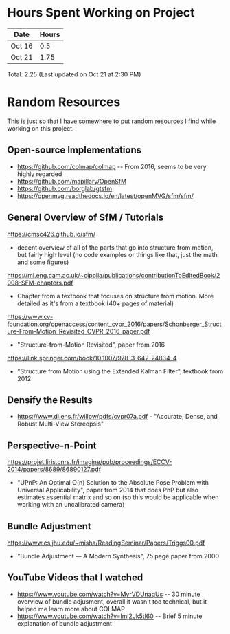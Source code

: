 # Hours Spent Working on Project

| Date | Hours |
| ---- | ----- |
| Oct 16 | 0.5 |
| Oct 21 | 1.75 | Updated at 2:30 PM

Total: 2.25 (Last updated on Oct 21 at 2:30 PM)


# Random Resources

This is just so that I have somewhere to put random resources I find while working on this project. 


## Open-source Implementations

- https://github.com/colmap/colmap -- From 2016, seems to be very highly regarded
- https://github.com/mapillary/OpenSfM
- https://github.com/borglab/gtsfm
- https://openmvg.readthedocs.io/en/latest/openMVG/sfm/sfm/


## General Overview of SfM / Tutorials

https://cmsc426.github.io/sfm/

- decent overview of all of the parts that go into structure from motion, but fairly high level (no code examples or things like that, just the math and some figures)

https://mi.eng.cam.ac.uk/~cipolla/publications/contributionToEditedBook/2008-SFM-chapters.pdf

- Chapter from a textbook that focuses on structure from motion. More detailed as it's from a textbook (40+ pages of material)

https://www.cv-foundation.org/openaccess/content_cvpr_2016/papers/Schonberger_Structure-From-Motion_Revisited_CVPR_2016_paper.pdf

- "Structure-from-Motion Revisited", paper from 2016

https://link.springer.com/book/10.1007/978-3-642-24834-4

- "Structure from Motion using the Extended Kalman Filter", textbook from 2012


## Densify the Results

- https://www.di.ens.fr/willow/pdfs/cvpr07a.pdf - "Accurate, Dense, and Robust Multi-View Stereopsis"


## Perspective-n-Point

https://projet.liris.cnrs.fr/imagine/pub/proceedings/ECCV-2014/papers/8689/86890127.pdf

- "UPnP: An Optimal O(n) Solution to the Absolute Pose Problem with Universal Applicability", paper from 2014 that does PnP but also estimates essential matrix and so on (so this would be applicable when working with an uncalibrated camera)

## Bundle Adjustment

https://www.cs.jhu.edu/~misha/ReadingSeminar/Papers/Triggs00.pdf

- "Bundle Adjustment — A Modern Synthesis", 75 page paper from 2000

## YouTube Videos that I watched

- https://www.youtube.com/watch?v=MyrVDUnaqUs -- 30 minute overview of bundle adjusment, overall it wasn't too technical, but it helped me learn more about COLMAP
- https://www.youtube.com/watch?v=lmj2Jk5tl60 -- Brief 5 minute explanation of bundle adjustment